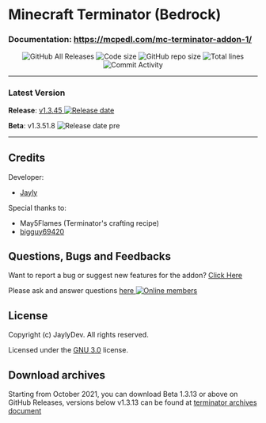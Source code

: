# Minecraft Terminator (Bedrock)

### Documentation: https://mcpedl.com/mc-terminator-addon-1/

<p align="center">
  <img src="https://img.shields.io/github/downloads/jaylydev/terminator/total.svg" alt="GitHub All Releases"/>
  <img src="https://img.shields.io/github/languages/code-size/jaylydev/terminator.svg" alt="Code size"/>
  <img src="https://img.shields.io/github/repo-size/jaylydev/terminator.svg" alt="GitHub repo size"/>
  <img src="https://img.shields.io/tokei/lines/github/jaylydev/terminator" alt="Total lines"/>
  <img src="https://img.shields.io/github/commit-activity/m/jaylydev/terminator" alt="Commit Activity"/>
</p>
  
-----

### Latest Version

**Release**: <a href="https://github.com/JaylyDev/terminator/releases/latest"/>v1.3.45 <img src="https://img.shields.io/github/release-date/jaylydev/terminator" alt="Release date"/></a>

**Beta**: v1.3.51.8 <img src="https://img.shields.io/github/release-date-pre/jaylydev/terminator" alt="Release date pre"/>

---

## Credits

Developer:

- [Jayly](https://mcpedl.com/user/itsdominicplays/)

Special thanks to:

- May5Flames (Terminator's crafting recipe)
- [bigguy69420](https://github.com/bigguy69420/terminator)

## Questions, Bugs and Feedbacks

Want to report a bug or suggest new features for the addon? [Click Here](https://github.com/JaylyDev/terminator/issues/new/choose)

Please ask and answer questions <a href="https://discord.gg/Xn8TCJWA"/>here <img src="https://img.shields.io/discord/570758760373420033" alt="Online members"></a>

## License

Copyright (c) JaylyDev. All rights reserved.

Licensed under the [GNU 3.0](https://github.com/JaylyDev/terminator/blob/main/LICENSE.md) license.

## Download archives

Starting from October 2021, you can download Beta 1.3.13 or above on GitHub Releases, versions below v1.3.13 can be found at [terminator archives document](https://github.com/JaylyDev/terminator/blob/main/.github/download-archives.md)
